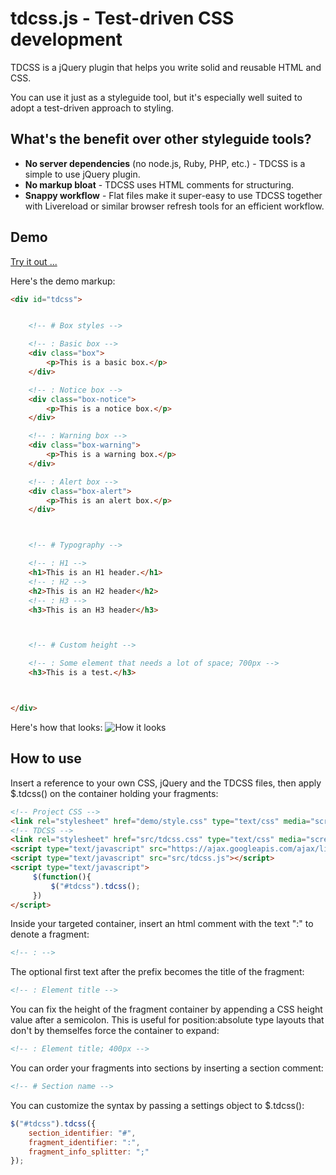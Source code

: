 tdcss.js - Test-driven CSS development
================

TDCSS is a jQuery plugin that helps you write solid and reusable HTML and CSS.

You can use it just as a styleguide tool, but it's especially well suited to adopt a test-driven approach to styling.



What's the benefit over other styleguide tools?
---
- **No server dependencies** (no node.js, Ruby, PHP, etc.) - TDCSS is a simple to use jQuery plugin.
- **No markup bloat** - TDCSS uses HTML comments for structuring.
- **Snappy workflow** - Flat files make it super-easy to use TDCSS together with Livereload or similar browser refresh tools for an efficient workflow.


Demo
---

[Try it out ...](https://dl.dropbox.com/u/2886688/web/tdcss.js/index.html "TDCSS.js demo")


Here's the demo markup:
```html
<div id="tdcss">


	<!-- # Box styles -->

	<!-- : Basic box -->
	<div class="box">
	    <p>This is a basic box.</p>
	</div>

	<!-- : Notice box -->
	<div class="box-notice">
	    <p>This is a notice box.</p>
	</div>

	<!-- : Warning box -->
	<div class="box-warning">
	    <p>This is a warning box.</p>
	</div>

	<!-- : Alert box -->
	<div class="box-alert">
	    <p>This is an alert box.</p>
	</div>



	<!-- # Typography -->

	<!-- : H1 -->
	<h1>This is an H1 header.</h1>
	<!-- : H2 -->
	<h2>This is an H2 header</h2>
	<!-- : H3 -->
	<h3>This is an H3 header</h3>



	<!-- # Custom height -->

	<!-- : Some element that needs a lot of space; 700px -->
	<h3>This is a test.</h3>



</div>
```

Here's how that looks:
![How it looks](https://github.com/jakobloekke/tdcss.js/raw/master/demo/preview.png)


How to use
---

Insert a reference to your own CSS, jQuery and the TDCSS files, then apply $.tdcss() on the container holding your fragments:
```html
<!-- Project CSS -->
<link rel="stylesheet" href="demo/style.css" type="text/css" media="screen">
<!-- TDCSS -->
<link rel="stylesheet" href="src/tdcss.css" type="text/css" media="screen">
<script type="text/javascript" src="https://ajax.googleapis.com/ajax/libs/jquery/1.8.1/jquery.min.js"></script>
<script type="text/javascript" src="src/tdcss.js"></script>
<script type="text/javascript">
     $(function(){
         $("#tdcss").tdcss();
     })
</script>
```

Inside your targeted container, insert an html comment with the text ":" to denote a fragment:
```html
<!-- : -->
```

The optional first text after the prefix becomes the title of the fragment:
```html
<!-- : Element title -->
```

You can fix the height of the fragment container by appending a CSS height value after a semicolon.
This is useful for position:absolute type layouts that don't by themselfes force the container to expand:
```html
<!-- : Element title; 400px -->
```

You can order your fragments into sections by inserting a section comment:
```html
<!-- # Section name -->
```

You can customize the syntax by passing a settings object to $.tdcss():
```javascript
$("#tdcss").tdcss({
	section_identifier: "#",
	fragment_identifier: ":",
	fragment_info_splitter: ";"
});
```